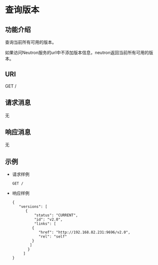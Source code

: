 # 查询版本<a name="elb_fl_0006"></a>

## 功能介绍<a name="zh-cn_topic_0049143278_section64833508"></a>

查询当前所有可用的版本。

如果访问Neutron服务的url中不添加版本信息，neutron返回当前所有可用的版本。

## URI<a name="zh-cn_topic_0049143278_section46630661"></a>

GET /

## 请求消息<a name="zh-cn_topic_0049143278_section17022773"></a>

无

## 响应消息<a name="zh-cn_topic_0049143278_section18987236"></a>

无

## 示例<a name="section1481434242515"></a>

-   请求样例

    ```
    GET /
    ```


-   响应样例

    ```
    {
       "versions": [
          {
              "status": "CURRENT",
              "id": "v2.0",
              "links": [
             {
                "href": "http://192.168.82.231:9696/v2.0",
                "rel": "self"
             }
            ]
           }
         ]
    }
    ```


